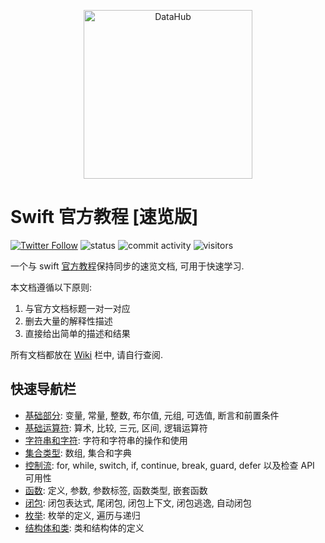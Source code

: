 <p align="center">
<img alt="DataHub" src="https://1000logos.net/wp-content/uploads/2020/09/Swift-Logo.png" height="270" />
</p>

# Swift 官方教程 [速览版]

[![Twitter Follow](https://img.shields.io/twitter/follow/YugenFring?style=social)](https://twitter.com/YugenFring)
![status](https://img.shields.io/badge/status-up-brightgreen)
![commit activity](https://img.shields.io/github/commit-activity/w/YugenFring/swift-tutorial-quickstart)
![visitors](https://visitor-badge.lithub.cc/badge?page_id=github.com/YugenFring/swift-tutorial-quickstart&left_color=red&right_color=green)

一个与 swift [官方教程](https://docs.swift.org/swift-book/documentation/the-swift-programming-language/aboutswift)保持同步的速览文档, 可用于快速学习.

本文档遵循以下原则:
1. 与官方文档标题一对一对应
2. 删去大量的解释性描述
3. 直接给出简单的描述和结果

所有文档都放在 [Wiki](https://github.com/YugenFring/swift-tutorial-quickstart/wiki) 栏中, 请自行查阅.

## 快速导航栏

- [基础部分](https://github.com/YugenFring/swift-tutorial-quickstart/wiki/1-%E5%9F%BA%E7%A1%80%E9%83%A8%E5%88%86-(The-Basics)): 变量, 常量, 整数, 布尔值, 元组, 可选值, 断言和前置条件
- [基础运算符](https://github.com/YugenFring/swift-tutorial-quickstart/wiki/2-%E5%9F%BA%E7%A1%80%E8%BF%90%E7%AE%97%E7%AC%A6-(Basic-Operators)): 算术, 比较, 三元, 区间, 逻辑运算符
- [字符串和字符](https://github.com/YugenFring/swift-tutorial-quickstart/wiki/3-%E5%AD%97%E7%AC%A6%E4%B8%B2%E5%92%8C%E5%AD%97%E7%AC%A6-(Strings-and-Characters)): 字符和字符串的操作和使用
- [集合类型](https://github.com/YugenFring/swift-tutorial-quickstart/wiki/4-%E9%9B%86%E5%90%88%E7%B1%BB%E5%9E%8B-(Collection-Types)): 数组, 集合和字典
- [控制流](https://github.com/YugenFring/swift-tutorial-quickstart/wiki/5-%E6%8E%A7%E5%88%B6%E6%B5%81-(Control-Flow)): for, while, switch, if, continue, break, guard, defer 以及检查 API 可用性
- [函数](https://github.com/YugenFring/swift-tutorial-quickstart/wiki/6-%E5%87%BD%E6%95%B0-(Functions)): 定义, 参数, 参数标签, 函数类型, 嵌套函数
- [闭包](https://github.com/YugenFring/swift-tutorial-quickstart/wiki/6-%E9%97%AD%E5%8C%85-(Closures)): 闭包表达式, 尾闭包, 闭包上下文, 闭包逃逸, 自动闭包
- [枚举](https://github.com/YugenFring/swift-tutorial-quickstart/wiki/7-%E6%9E%9A%E4%B8%BE-(Enumerations)): 枚举的定义, 遍历与递归
- [结构体和类](https://github.com/YugenFring/swift-tutorial-quickstart/wiki/8-%E7%BB%93%E6%9E%84%E4%BD%93%E5%92%8C%E7%B1%BB-(Structures-and-Classes)): 类和结构体的定义
